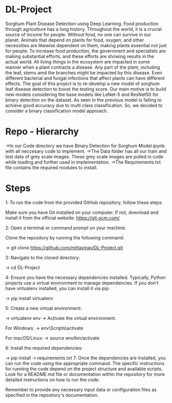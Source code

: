 # DL-Project
Sorghum Plant Disease Detection using Deep Learning.
Food production through agriculture has a long
history. Throughout the world, it is a crucial source of income for
people. Without food, no one can survive in our planet. Animals
that depend on plants for food, oxygen, and other necessities
are likewise dependent on them, making plants essential not
just for people. To increase food production, the government
and specialists are making substantial efforts, and these efforts
are showing results in the actual world. All living things in
the ecosystem are impacted in some manner when a plant
contracts a disease. Any part of the plant, including the leaf,
stems amd the branches might be impacted by this disease. Even
different bacterial and fungal infections that affect plants can
have different effects. The goal of this project is to re-develop a
new model of sorghum leaf disease detection to boost the testing
score. Our main motive is to build new models considering the
base models like LeNet-5 and ResNet50 for binary detection on
the dataset. As seen in the previous model is failing to achieve
good accuracy due to multi class classification. So, we decided to
consider a binary classification model approach.

# Repo - Hierarchy
->In our Code directory we have Binary Detection for Sorghum Model.ipynb with all neccesary code to implement.
->The Data folder has all our train and test data of grey scale images. These grey scale images are pulled in code while loading and further used in implementation.
->The Requirements.txt file contains the required modules to install.

# Steps
1: To run the code from the provided GitHub repository, follow these steps:

Make sure you have Git installed on your computer. If not, download and install it from the official website: https://git-scm.com/

2: Open a terminal or command prompt on your machine.

Clone the repository by running the following command:

-> git clone https://github.com/mittavinay/DL-Project.git

3: Navigate to the cloned directory:

-> cd DL-Project

4: Ensure you have the necessary dependencies installed. Typically, Python projects use a virtual environment to manage dependencies. If you don't have virtualenv installed, you can install it via pip:

-> pip install virtualenv

5: Create a new virtual environment:

-> virtualenv env
-> Activate the virtual environment:

For Windows:
-> env\Scripts\activate

For macOS/Linux:
-> source env/bin/activate

6: Install the required dependencies:

-> pip install -r requirements.txt
7: Once the dependencies are installed, you can run the code using the appropriate command. The specific instructions for running the code depend on the project structure and available scripts. Look for a README.md file or documentation within the repository for more detailed instructions on how to run the code.

Remember to provide any necessary input data or configuration files as specified in the repository's documentation.
